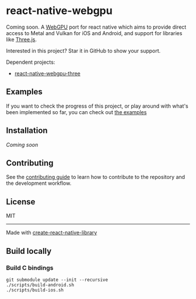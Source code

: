 # react-native-webgpu

Coming soon. A [WebGPU](https://developer.mozilla.org/en-US/docs/Web/API/WebGPU_API) port for react native which aims to provide direct access to Metal and Vulkan for iOS and Android, and support for libraries like [Three.js](https://threejs.org).

Interested in this project? Star it in GitHub to show your support.

Dependent projects:
- [react-native-webgpu-three](https://github.com/seanhenry/react-native-webgpu-three)

## Examples

If you want to check the progress of this project, or play around with what's been implemented so far, you can check out [the examples](examples/ExampleRN)

## Installation

*Coming soon*

## Contributing

See the [contributing guide](CONTRIBUTING.md) to learn how to contribute to the repository and the development workflow.

## License

MIT

---

Made with [create-react-native-library](https://github.com/callstack/react-native-builder-bob)

## Build locally

### Build C bindings

```shell
git submodule update --init --recursive
./scripts/build-android.sh
./scripts/build-ios.sh
```
